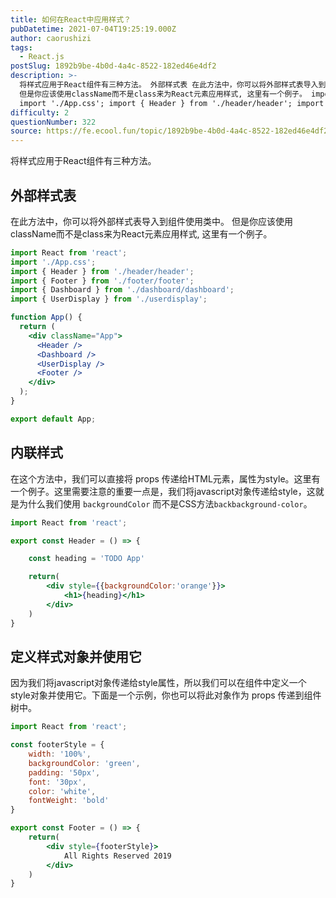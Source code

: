 ```yaml
---
title: 如何在React中应用样式？
pubDatetime: 2021-07-04T19:25:19.000Z
author: caorushizi
tags:
  - React.js
postSlug: 1892b9be-4b0d-4a4c-8522-182ed46e4df2
description: >-
  将样式应用于React组件有三种方法。 外部样式表 在此方法中，你可以将外部样式表导入到组件使用类中。
  但是你应该使用className而不是class来为React元素应用样式, 这里有一个例子。 import React from 'react';
  import './App.css'; import { Header } from './header/header'; import { Fo
difficulty: 2
questionNumber: 322
source: https://fe.ecool.fun/topic/1892b9be-4b0d-4a4c-8522-182ed46e4df2
---
```


将样式应用于React组件有三种方法。

## 外部样式表

在此方法中，你可以将外部样式表导入到组件使用类中。 但是你应该使用className而不是class来为React元素应用样式, 这里有一个例子。

```jsx
import React from 'react';
import './App.css';
import { Header } from './header/header';
import { Footer } from './footer/footer';
import { Dashboard } from './dashboard/dashboard';
import { UserDisplay } from './userdisplay';

function App() {
  return (
    <div className="App">
      <Header />
      <Dashboard />
      <UserDisplay />
      <Footer />
    </div>
  );
}

export default App;
```

## 内联样式

在这个方法中，我们可以直接将 props 传递给HTML元素，属性为style。这里有一个例子。这里需要注意的重要一点是，我们将javascript对象传递给style，这就是为什么我们使用 `backgroundColor` 而不是CSS方法`backbackground-color`。

```jsx
import React from 'react';

export const Header = () => {

    const heading = 'TODO App'

    return(
        <div style={{backgroundColor:'orange'}}>
            <h1>{heading}</h1>
        </div>
    )
}
```

## 定义样式对象并使用它

因为我们将javascript对象传递给style属性，所以我们可以在组件中定义一个style对象并使用它。下面是一个示例，你也可以将此对象作为 props 传递到组件树中。

```jsx
import React from 'react';

const footerStyle = {
    width: '100%',
    backgroundColor: 'green',
    padding: '50px',
    font: '30px',
    color: 'white',
    fontWeight: 'bold'
}

export const Footer = () => {
    return(
        <div style={footerStyle}>
            All Rights Reserved 2019
        </div>
    )
}
```
